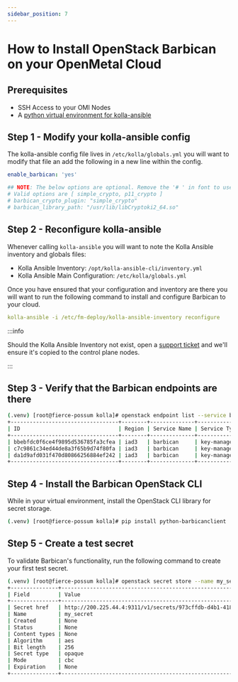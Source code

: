 ```yaml
---
sidebar_position: 7
---
```

# How to Install OpenStack Barbican on your OpenMetal Cloud

## Prerequisites

- SSH Access to your OMI Nodes
- A [python virtual environment for kolla-ansible](https://openmetal.io/docs/manuals/operators-manual/day-4/kolla-ansible/prepare-kolla-ansible)

## Step 1 - Modify your kolla-ansible config

The kolla-ansible config file lives in `/etc/kolla/globals.yml` you will want to
modify that file an add the following in a new line within the config.

```yaml
enable_barbican: 'yes'

## NOTE: The below options are optional. Remove the '# ' in font to use them.
# Valid options are [ simple_crypto, p11_crypto ]
# barbican_crypto_plugin: "simple_crypto"
# barbican_library_path: "/usr/lib/libCryptoki2_64.so"
```

## Step 2 - Reconfigure kolla-ansible

Whenever calling `kolla-ansible` you will want to note the Kolla Ansible
inventory and globals files:

- Kolla Ansible Inventory: `/opt/kolla-ansible-cli/inventory.yml`
- Kolla Ansible Main Configuration: `/etc/kolla/globals.yml`

Once you have ensured that your configuration and inventory are there you will
want to run the following command to install and configure Barbican to your cloud.

```yaml
kolla-ansible -i /etc/fm-deploy/kolla-ansible-inventory reconfigure
```

:::info

Should the Kolla Ansible Inventory not exist, open a [support
ticket](operators-manual/day-1/intro-to-openmetal-private-cloud.md#how-to-submit-a-support-ticket)
and we'll ensure it's copied to the control plane nodes.

:::

## Step 3 - Verify that the Barbican endpoints are there

```bash
(.venv) [root@fierce-possum kolla]# openstack endpoint list --service barbican
+----------------------------------+--------+--------------+--------------+---------+-----------+---------------------------+
| ID                               | Region | Service Name | Service Type | Enabled | Interface | URL                       |
+----------------------------------+--------+--------------+--------------+---------+-----------+---------------------------+
| bbebfdc0f6ce4f9895d536785fa3cfea | iad3   | barbican     | key-manager  | True    | public    | http://200.225.44.4:9311  |
| c7c9861c34ed44de8a3f65b9d74f80fa | iad3   | barbican     | key-manager  | True    | admin     | http://192.168.2.254:9311 |
| da1d9afd031f470d80866256884ef242 | iad3   | barbican     | key-manager  | True    | internal  | http://192.168.2.254:9311 |
+----------------------------------+--------+--------------+--------------+---------+-----------+---------------------------+
```

## Step 4 - Install the Barbican OpenStack CLI

While in your virtual environment, install the OpenStack CLI library for secret
storage.

```bash
(.venv) [root@fierce-possum kolla]# pip install python-barbicanclient
```

## Step 5 - Create a test secret

To validate Barbican's functionality, run the following command to create your
first test secret.

```bash
(.venv) [root@fierce-possum kolla]# openstack secret store --name my_secret --payload 'This is a secure statement'
+---------------+--------------------------------------------------------------------------+
| Field         | Value                                                                    |
+---------------+--------------------------------------------------------------------------+
| Secret href   | http://200.225.44.4:9311/v1/secrets/973cffdb-d4b1-418c-befa-9f67d77a982b |
| Name          | my_secret                                                                |
| Created       | None                                                                     |
| Status        | None                                                                     |
| Content types | None                                                                     |
| Algorithm     | aes                                                                      |
| Bit length    | 256                                                                      |
| Secret type   | opaque                                                                   |
| Mode          | cbc                                                                      |
| Expiration    | None                                                                     |
+---------------+--------------------------------------------------------------------------+ 
```
